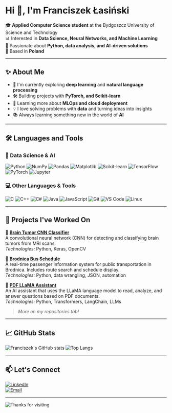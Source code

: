 # Hi 👋, I'm Franciszek Łasiński

🎓 **Applied Computer Science student** at the Bydgoszcz University of Science and Technology  
📊 Interested in **Data Science, Neural Networks, and Machine Learning**  
🔬 Passionate about **Python, data analysis, and AI-driven solutions**  
📍 Based in **Poland**  

---

## ✨ About Me

- 🧠 I'm currently exploring **deep learning** and **natural language processing**
- 🛠️ Building projects with **PyTorch, and Scikit-learn**
- 🌱 Learning more about **MLOps and cloud deployment**
- 💡 I love solving problems with **data** and turning ideas into insights
- 📚 Always learning something new in the world of **AI**

---

## 🛠️ Languages and Tools

### 🧪 Data Science & AI
![Python](https://img.shields.io/badge/-Python-3776AB?style=flat-square&logo=python&logoColor=white)
![NumPy](https://img.shields.io/badge/-NumPy-013243?style=flat-square&logo=numpy)
![Pandas](https://img.shields.io/badge/-Pandas-150458?style=flat-square&logo=pandas)
![Matplotlib](https://img.shields.io/badge/-Matplotlib-11557c?style=flat-square&logo=matplotlib)
![Scikit-learn](https://img.shields.io/badge/-Scikit--learn-F7931E?style=flat-square&logo=scikitlearn)
![TensorFlow](https://img.shields.io/badge/-TensorFlow-FF6F00?style=flat-square&logo=tensorflow)
![PyTorch](https://img.shields.io/badge/-PyTorch-EE4C2C?style=flat-square&logo=pytorch)
![Jupyter](https://img.shields.io/badge/-Jupyter-F37626?style=flat-square&logo=jupyter)

### 💻 Other Languages & Tools
![C](https://img.shields.io/badge/-C-A8B9CC?style=flat-square&logo=c)
![C++](https://img.shields.io/badge/-C++-00599C?style=flat-square&logo=cplusplus)
![C#](https://img.shields.io/badge/-C%23-239120?style=flat-square&logo=csharp)
![Java](https://img.shields.io/badge/-Java-007396?style=flat-square&logo=java)
![JavaScript](https://img.shields.io/badge/-JavaScript-F7DF1E?style=flat-square&logo=javascript&logoColor=black)
![Git](https://img.shields.io/badge/-Git-F05032?style=flat-square&logo=git)
![VS Code](https://img.shields.io/badge/-VSCode-007ACC?style=flat-square&logo=visual-studio-code)
![Linux](https://img.shields.io/badge/-Linux-FCC624?style=flat-square&logo=linux&logoColor=black)

---

## 🚀 Projects I've Worked On

🔹 [**Brain Tumor CNN Classifier**](https://github.com/franeklasinski/brain-tumor-cnn-classifier)  
A convolutional neural network (CNN) for detecting and classifying brain tumors from MRI scans.  
*Technologies:* Python, Keras, OpenCV

🔹 [**Brodnica Bus Schedule**](https://github.com/franeklasinski/brodnica-bus-schedule)  
A real-time passenger information system for public transportation in Brodnica. Includes route search and schedule display.  
*Technologies:* Python, data wrangling, JSON, automation

🔹 [**PDF LLaMA Assistant**](https://github.com/franeklasinski/PDF-LLaMA-Assistant)  
An AI assistant that uses the LLaMA language model to read, analyze, and answer questions based on PDF documents.  
*Technologies:* Python, Transformers, LangChain, LLMs


> *More on my repositories tab!*

---

## 📈 GitHub Stats

![Franciszek's GitHub stats](https://github-readme-stats.vercel.app/api?username=franeklasinski&show_icons=true&theme=tokyonight)
![Top Langs](https://github-readme-stats.vercel.app/api/top-langs/?username=franeklasinski&layout=compact&theme=tokyonight)


---

## 📫 Let's Connect

[![LinkedIn](https://img.shields.io/badge/-LinkedIn-0A66C2?style=flat-square&logo=linkedin&logoColor=white)](https://www.linkedin.com/in/franciszek-lasinski/)  
[![Email](https://img.shields.io/badge/-Email-D14836?style=flat-square&logo=gmail&logoColor=white)](mailto:fralas000@pbs.edu.pl)

---

![Thanks for visiting](https://visitcount.itsvg.in/api?id=franciszek&label=Profile%20Views&color=6&icon=5&pretty=true)

